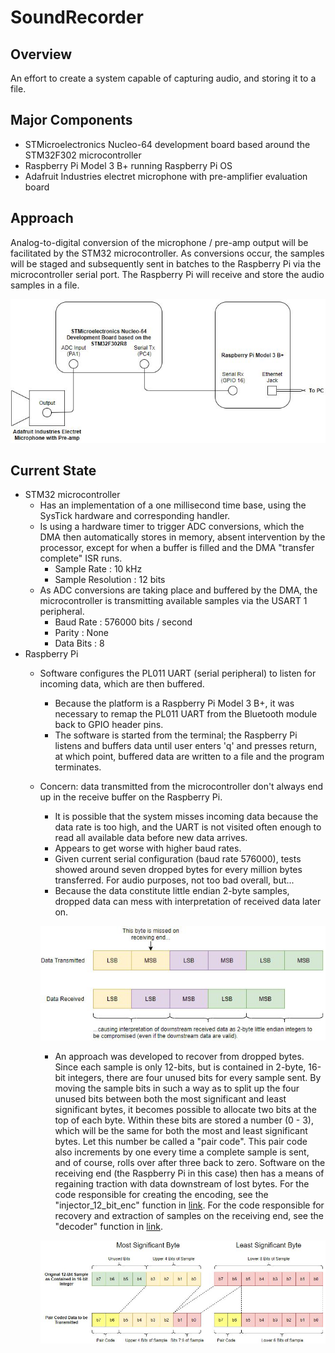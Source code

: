 # SoundRecorder

## Overview

An effort to create a system capable of capturing audio, and storing it to a file. 

## Major Components

* STMicroelectronics Nucleo-64 development board based around the STM32F302 microcontroller
* Raspberry Pi Model 3 B+ running Raspberry Pi OS
* Adafruit Industries electret microphone with pre-amplifier evaluation board

## Approach

Analog-to-digital conversion of the microphone / pre-amp output will be facilitated by the STM32 microcontroller. As conversions occur, the samples will be staged 
and subsequently sent in batches to the Raspberry Pi via the microcontroller serial port. The Raspberry Pi will receive and store the audio samples in a file. 


![Figure 1 : System Overview](Diagrams/setup.JPG?raw=true)


## Current State

* STM32 microcontroller
  * Has an implementation of a one millisecond time base, using the SysTick hardware and corresponding handler.
  * Is using a hardware timer to trigger ADC conversions, which the DMA then automatically stores in memory, absent intervention by the processor, except for when a buffer is filled and the DMA "transfer complete" ISR runs.
    * Sample Rate : 10 kHz
    * Sample Resolution : 12 bits
  * As ADC conversions are taking place and buffered by the DMA, the microcontroller is transmitting available samples via the USART 1 peripheral.
    * Baud Rate : 576000 bits / second
    * Parity : None
    * Data Bits : 8
* Raspberry Pi
  * Software configures the PL011 UART (serial peripheral) to listen for incoming data, which are then buffered.
    * Because the platform is a Raspberry Pi Model 3 B+, it was necessary to remap the PL011 UART from the Bluetooth module back to GPIO header pins.
    * The software is started from the terminal; the Raspberry Pi listens and buffers data until user enters 'q' and presses return, at which point, buffered data are written to a file and the program terminates.  
  * Concern: data transmitted from the microcontroller don't always end up in the receive buffer on the Raspberry Pi. 
    * It is possible that the system misses incoming data because the data rate is too high, and the UART is not visited often enough to read all available data before new data arrives.
    * Appears to get worse with higher baud rates.
    * Given current serial configuration (baud rate 576000), tests showed around seven dropped bytes for every million bytes transferred. For audio purposes, not too bad overall, but...
    * Because the data constitute little endian 2-byte samples, dropped data can mess with interpretation of received data later on. 
 
 
    ![Figure 2 : Dropped Data Issue](Diagrams/byte_drop_illustration.JPG?raw=true)
 
 
    * An approach was developed to recover from dropped bytes. Since each sample is only 12-bits, but is contained in 2-byte, 16-bit integers, there are four unused bits for every sample sent. By moving the sample bits in such a way as to split up the four unused bits between both the most significant and least significant bytes, it becomes possible to allocate two bits at the top of each byte. Within these bits are stored a number (0 - 3), which will be the same for both the most and least significant bytes. Let this number be called a "pair code". This pair code also increments by one every time a complete sample is sent, and of course, rolls over after three back to zero. Software on the receiving end (the Raspberry Pi in this case) then has a means of regaining traction with data downstream of lost bytes. For the code responsible for creating the encoding, see the "injector_12_bit_enc" function in [link](AudioCapture/STM32F302R8/source/injector.c). For the code responsible for recovery and extraction of samples on the receiving end, see the "decoder" function in [link](SerialLog/RPI_M3_B_PLUS/source/decoder.c). 
    
    
    ![Figure 3 : Encoding of Sample Data and Pair Codes for Transmission](Diagrams/pair_coding.JPG?raw=true)


